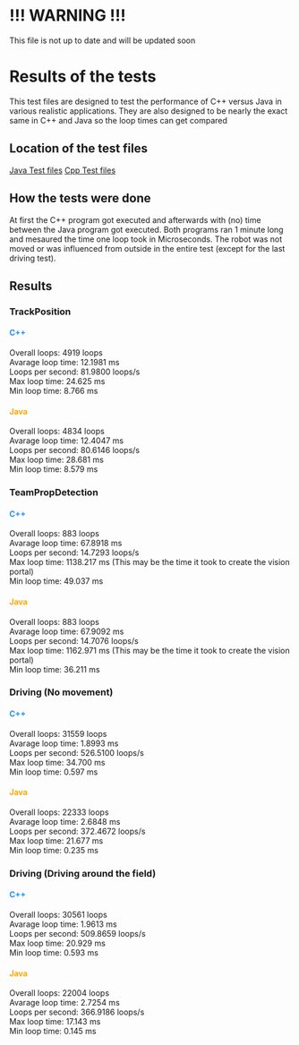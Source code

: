 # !!! WARNING  !!!

This file is not up to date and will be updated soon

# Results of the tests

This test files are designed to test the performance of C++ versus Java in various realistic
applications.
They are also designed to be nearly the exact same in C++ and Java so the loop times can get
compared

## Location of the test files

[Java Test files](https://github.com/flemmii/FTCpp-SDK/new/Tests/TeamCode/src/main/java/org/firstinspires/ftc/teamcode/tests/java)
[Cpp Test files](https://github.com/flemmii/FTCpp-SDK/new/Tests/TeamCode/src/main/cpp/teamcode/sources/tests)

## How the tests were done

At first the C++ program got executed and afterwards with (no) time between the Java program got
executed.
Both programs ran 1 minute long and mesaured the time one loop took in Microseconds.
The robot was not moved or was influenced from outside in the entire test (except for the last
driving test).

## Results

### TrackPosition

#### <span style="color:DodgerBlue"> C++ </span>

Overall loops: 4919 loops  
Avarage loop time: 12.1981 ms  
Loops per second: 81.9800 loops/s  
Max loop time: 24.625 ms  
Min loop time: 8.766 ms

#### <span style="color:Orange"> Java </span>

Overall loops: 4834 loops  
Avarage loop time: 12.4047 ms  
Loops per second: 80.6146 loops/s  
Max loop time: 28.681 ms  
Min loop time: 8.579 ms

### TeamPropDetection

#### <span style="color:DodgerBlue"> C++ </span>

Overall loops: 883 loops  
Avarage loop time: 67.8918 ms  
Loops per second: 14.7293 loops/s  
Max loop time: 1138.217 ms (This may be the time it took to create the vision portal)  
Min loop time: 49.037 ms

#### <span style="color:Orange"> Java </span>

Overall loops: 883 loops  
Avarage loop time: 67.9092 ms  
Loops per second: 14.7076 loops/s  
Max loop time: 1162.971 ms (This may be the time it took to create the vision portal)  
Min loop time: 36.211 ms

### Driving (No movement)

#### <span style="color:DodgerBlue"> C++ </span>

Overall loops: 31559 loops  
Avarage loop time: 1.8993 ms  
Loops per second: 526.5100 loops/s  
Max loop time: 34.700 ms  
Min loop time: 0.597 ms

#### <span style="color:Orange"> Java </span>

Overall loops: 22333 loops  
Avarage loop time: 2.6848 ms  
Loops per second: 372.4672 loops/s  
Max loop time: 21.677 ms  
Min loop time: 0.235 ms

### Driving (Driving around the field)

#### <span style="color:DodgerBlue"> C++ </span>

Overall loops: 30561 loops  
Avarage loop time: 1.9613 ms  
Loops per second: 509.8659 loops/s  
Max loop time: 20.929 ms  
Min loop time: 0.593 ms

#### <span style="color:Orange"> Java </span>

Overall loops: 22004 loops  
Avarage loop time: 2.7254 ms  
Loops per second: 366.9186 loops/s  
Max loop time: 17.143 ms  
Min loop time: 0.145 ms  
